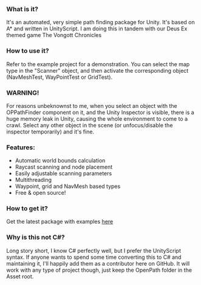 ### What is it?
It's an automated, very simple path finding package for Unity. It's based on A* and written in UnityScript. I am doing this in tandem with our Deus Ex themed game The Vongott Chronicles

### How to use it?
Refer to the example project for a demonstration. You can select the map type in the "Scanner" object, and then activate the corresponding object (NavMeshTest, WayPointTest or GridTest).

### WARNING!
For reasons unbeknownst to me, when you select an object with the OPPathFinder component on it, and the Unity Inspector is visible, there is a huge memory leak in Unity, causing the whole environment to come to a crawl. Select any other object in the scene (or unfocus/disable the inspector temporarily) and it's fine.

### Features:
- Automatic world bounds calculation
- Raycast scanning and node placement
- Easily adjustable scanning parameters
- Multithreading
- Waypoint, grid and NavMesh based types
- Free & open source!

### How to get it?
Get the latest package with examples [here](https://github.com/mrzapp/openpath/archive/master.zip)  

### Why is this not C#?
Long story short, I know C# perfectly well, but I prefer the UnityScript syntax. If anyone wants to spend some time converting this to C# and maintaining it, I'll happily add them as a contributor here on GitHub. It will work with any type of project though, just keep the OpenPath folder in the Asset root.
